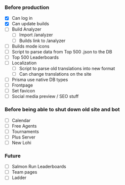 ### Before production

- [x] Can log in
- [x] Can update builds
- [ ] Build Analyzer
  - [ ] Import /analyzer
  - [ ] Builds link to /analyzer
- [ ] Builds mode icons
- [ ] Script to parse data from Top 500 .json to the DB
- [ ] Top 500 Leaderboards
- [ ] Localization
  - [ ] Script to parse old translations into new format
  - [ ] Can change translations on the site
- [ ] Prisma use native DB types
- [ ] Frontpage
- [ ] Set favicon
- [ ] Social media preview / SEO stuff

### Before being able to shut down old site and bot

- [ ] Calendar
- [ ] Free Agents
- [ ] Tournaments
- [ ] Plus Server
- [ ] New Lohi

### Future

- [ ] Salmon Run Leaderboards
- [ ] Team pages
- [ ] Ladder

